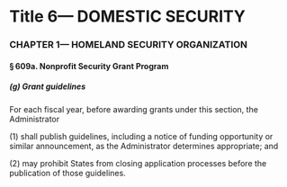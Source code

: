 
# Title 6— DOMESTIC SECURITY
### CHAPTER 1— HOMELAND SECURITY ORGANIZATION
#### § 609a. Nonprofit Security Grant Program
##### (g) Grant guidelines

For each fiscal year, before awarding grants under this section, the Administrator

(1) shall publish guidelines, including a notice of funding opportunity or similar announcement, as the Administrator determines appropriate; and

(2) may prohibit States from closing application processes before the publication of those guidelines.
